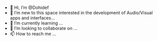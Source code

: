 - 👋 Hi, I’m @Dohidef
- 👀 I’m new to this space interested in the development of Audio/Visual apps and interfaces...
- 🌱 I’m currently learning ...
- 💞️ I’m looking to collaborate on ...
- 📫 How to reach me ...

<!---
Dohidef/Dohidef is a ✨ special ✨ repository because its `README.md` (this file) appears on your GitHub profile.
You can click the Preview link to take a look at your changes.
--->
